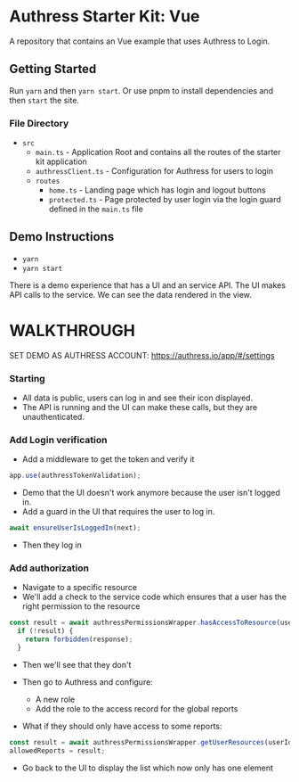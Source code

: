 # Authress Starter Kit: Vue

A repository that contains an Vue example that uses Authress to Login.

## Getting Started

Run `yarn` and then `yarn start`. Or use pnpm to install dependencies and then `start` the site.

### File Directory

* `src`
  * `main.ts` - Application Root and contains all the routes of the starter kit application
  * `authressClient.ts` - Configuration for Authress for users to login
  * `routes`
    * `home.ts` - Landing page which has login and logout buttons
    * `protected.ts` - Page protected by user login via the login guard defined in the `main.ts` file


## Demo Instructions

* `yarn`
* `yarn start`

There is a demo experience that has a UI and an service API. The UI makes API calls to the service. We can see the data rendered in the view.


# WALKTHROUGH

SET DEMO AS AUTHRESS ACCOUNT:
https://authress.io/app/#/settings



### Starting
* All data is public, users can log in and see their icon displayed.
* The API is running and the UI can make these calls, but they are unauthenticated.

### Add Login verification
* Add a middleware to get the token and verify it

```js server.ts
app.use(authressTokenValidation);
```

* Demo that the UI doesn't work anymore because the user isn't logged in.
* Add a guard in the UI that requires the user to log in.

```js main.ts
await ensureUserIsLoggedIn(next);
```

* Then they log in

### Add authorization
* Navigate to a specific resource
* We'll add a check to the service code which ensures that a user has the right permission to the resource

```js reportsController.ts
const result = await authressPermissionsWrapper.hasAccessToResource(userId, '/reports', 'reports:get');
  if (!result) {
    return forbidden(response);
  }
```

* Then we'll see that they don't
* Then go to Authress and configure:
  * A new role
  * Add the role to the access record for the global reports

* What if they should only have access to some reports:

```js reportsController.ts
const result = await authressPermissionsWrapper.getUserResources(userId, '/reports', 'reports:get');
allowedReports = result;
```
* Go back to the UI to display the list which now only has one element